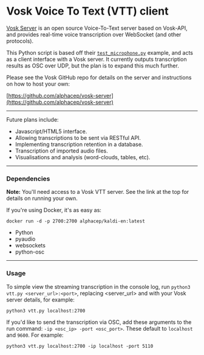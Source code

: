 # Vosk Voice To Text (VTT) client

[Vosk Server](https://alphacephei.com/vosk/server) is an open source Voice-To-Text server based on Vosk-API, and provides real-time voice transcription over WebSocket (and other protocols).

This Python script is based off their [`test_microphone.py`](https://github.com/alphacep/vosk-server/blob/master/websocket/test_microphone.py) example, and acts as a client interface with a Vosk server. It currently outputs transcription results as OSC over UDP, but the plan is to expand this much further.

Please see the Vosk GitHub repo for details on the server and instructions on how to host your own:

[https://github.com/alphacep/vosk-server](https://github.com/alphacep/vosk-server)

---

Future plans include:
- Javascript/HTML5 interface.
- Allowing transcriptions to be sent via RESTful API.
- Implementing transcription retention in a database.
- Transcription of imported audio files.
- Visualisations and analysis (word-clouds, tables, etc).

---

### Dependencies

**Note:** You'll need access to a Vosk VTT server. See the link at the top for details on running your own.

If you're using Docker, it's as easy as:
```
docker run -d -p 2700:2700 alphacep/kaldi-en:latest
```


- Python
- pyaudio
- websockets
- python-osc

---

### Usage

To simple view the streaming transcription in the console log, run `python3 vtt.py <server_url>:<port>`, replacing <server_url> and <port> with your Vosk server details, for example:
```
python3 vtt.py localhost:2700
```
  
If you'd like to send the transcription via OSC, add these arguments to the run command: `-ip <osc_ip> -port <osc_port>`. These default to `localhost` and `9600`. For example:
```
python3 vtt.py localhost:2700 -ip localhost -port 5110
```
